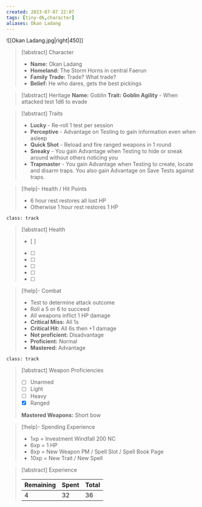 ```yaml
---
created: 2023-07-07 22:07
tags: [tiny-d6,character]
aliases: Okan Ladang
---
```

![[Okan Ladang.jpg|right|450]]

> [!abstract] Character
> - **Name:** Okan Ladang
> - **Homeland:** The Storm Horns in central Faerun
> - **Family Trade:** Trade? What trade?
> - **Belief:** He who dares, gets the best pickings

> [!abstract] Heritage
> **Name:**  Goblin
> **Trait:** **Goblin Agility** - When attacked test 1d6 to evade

> [!abstract] Traits
> - **Lucky** - Re-roll 1 test per session
> - **Perceptive** - Advantage on Testing to gain information even when asleep
> - **Quick Shot** - Reload and fire ranged weapons in 1 round
> - **Sneaky** - You gain Advantage when Testing to hide or sneak around without others noticing you
> - **Trapmaster** - You gain Advantage when Testing to create, locate and disarm traps. You also gain Advantage on Save Tests against traps.

> [!help]- Health / Hit Points
> - 6 hour rest restores all lost HP
> - Otherwise 1 hour rest restores 1 HP

`class: track`
> [!abstract] Health
> - [ ] 
> - [ ] 
> - [ ] 
> - [ ] 
> - [ ] 
> - [ ] 

> [!help]- Combat
> - Test to determine attack outcome
> - Roll a 5 or 6 to succeed
> - All weapons inflict 1 HP damage
> - **Critical Miss:** All 1s
> - **Critical Hit:** All 6s then +1 damage
> - **Not proficient:** Disadvantage
> - **Proficient:** Normal
> - **Mastered:** Advantage

`class: track`
> [!abstract] Weapon Proficiencies
> - [ ] Unarmed
> - [ ] Light
> - [ ] Heavy
> - [x] Ranged
>
> **Mastered Weapons:** Short bow

> [!help]- Spending Experience
> - 1xp = Investment Windfall 200 NC  
> - 6xp = 1 HP
> - 8xp = New Weapon PM / Spell Slot / Spell Book Page  
> - 10xp = New Trait / New Spell  

> [!abstract] Experience
> 
> | Remaining | Spent | Total |
> | -- | -- | -- |
> |4 | 32 | 36 |